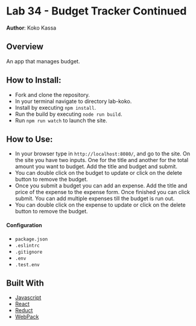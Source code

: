 # Lab 34 - Budget Tracker Continued

**Author**: Koko Kassa

## Overview
An app that manages budget.

## How to Install:
- Fork and clone the repository.
- In your terminal navigate to directory lab-koko.
- Install by executing ```npm install```.
- Run the build by executing ```node run build```.
- Run ```npm run watch``` to launch the site.

## How to Use:
- In your browser type in ```http://localhost:8080/```, and go to the site. On the site you have two inputs. One for the title and another for the total amount you want to budget. Add the title and budget and submit.
- You can double click on the budget to update or click on the delete button to remove the budget.
- Once you submit a budget you can add an expense. Add the title and price of the expense to the expense form. Once finished you can click submit. You can add multiple expenses till the budget is run out.
- You can double click on the expense to update or click on the delete button to remove the budget.


#### Configuration
* `package.json`
* `.eslintrc`
* `.gitignore`
* `.env`
* `.test.env`

## Built With
* [Javascript](https://www.javascript.com/)
* [React](https://reactjs.org/)
* [Reduct](https://redux.js.org/)
* [WebPack](https://webpack.js.org/)